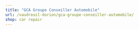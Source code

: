 ```yaml
---
title: "GCA Groupe Conseiller Automobile"
url: /vaudreuil-dorion/gca-groupe-conseiller-automobile/
shop: car repair
---
```

